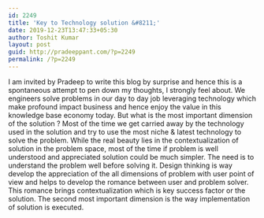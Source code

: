 ```yaml
---
id: 2249
title: 'Key to Technology solution &#8211;'
date: 2019-12-23T13:47:33+05:30
author: Toshit Kumar
layout: post
guid: http://pradeeppant.com/?p=2249
permalink: /?p=2249
---
```

I am invited by Pradeep to write this blog by surprise and hence this is a spontaneous attempt to pen down my thoughts, I strongly feel about. We engineers solve problems in our day to day job leveraging technology which make profound impact business and hence enjoy the value in this knowledge base economy today. But what is the most important dimension of the solution ? Most of the time we get carried away by the technology used in the solution and try to use the most niche & latest technology to solve the problem. While the real beauty lies in the contextualization of solution in the problem space, most of the time if problem is well understood and appreciated solution could be much simpler. The need is to understand the problem well before solving it. Design thinking is way develop the appreciation of the all dimensions of problem with user point of view and helps to develop the romance between user and problem solver. This romance brings contextualization which is key success factor or the solution. The second most important dimension is the way implementation of solution is executed.